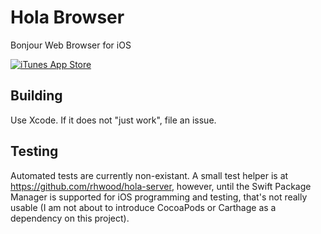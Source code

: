 # Hola Browser
Bonjour Web Browser for iOS

[![iTunes App Store](https://img.shields.io/itunes/v/1286639027.svg)](https://itunes.apple.com/us/app/hola-browser/id1286639027?ls=1&mt=8)

## Building

Use Xcode. If it does not "just work", file an issue.

## Testing

Automated tests are currently non-existant. A small test helper is at https://github.com/rhwood/hola-server, however, until the Swift Package Manager is supported for iOS programming and testing, that's not really usable (I am not about to introduce CocoaPods or Carthage as a dependency on this project).
